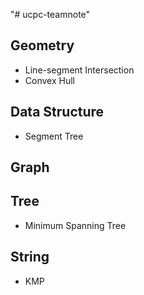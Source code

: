 "# ucpc-teamnote" 

## Geometry
- Line-segment Intersection
- Convex Hull

## Data Structure
- Segment Tree

## Graph


## Tree
- Minimum Spanning Tree

## String
* KMP


